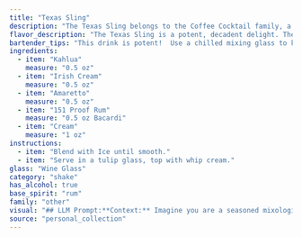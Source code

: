 ```yaml
---
title: "Texas Sling"
description: "The Texas Sling belongs to the Coffee Cocktail family, a category of drinks featuring coffee liqueur. This particular concoction likely originated in the 1980s, born from the era's love for sweet, layered cocktails.  "
flavor_description: "The Texas Sling is a potent, decadent delight. The Kahlua and Amaretto bring rich, coffee and almond notes. Irish Cream adds creamy sweetness and a touch of vanilla, while the 151 Proof Rum contributes a fiery, boozy kick.  The cream rounds out the flavors, creating a smooth, luxurious texture. Expect a rich, complex cocktail with a lingering warmth and a hint of danger. "
bartender_tips: "This drink is potent!  Use a chilled mixing glass to keep it cool.  Start with a small pour of 151, as a little goes a long way.  Don't over-shake - you want a smooth texture, not a milkshake.  Garnish with a sprinkle of cocoa powder or a cherry, but keep it simple to let the flavors shine. "
ingredients:
  - item: "Kahlua"
    measure: "0.5 oz"
  - item: "Irish Cream"
    measure: "0.5 oz"
  - item: "Amaretto"
    measure: "0.5 oz"
  - item: "151 Proof Rum"
    measure: "0.5 oz Bacardi"
  - item: "Cream"
    measure: "1 oz"
instructions:
  - item: "Blend with Ice until smooth."
  - item: "Serve in a tulip glass, top with whip cream."
glass: "Wine Glass"
category: "shake"
has_alcohol: true
base_spirit: "rum"
family: "other"
visual: "## LLM Prompt:**Context:** Imagine you are a seasoned mixologist, renowned for your ability to create beautiful and delicious cocktails.  You've just finished crafting a Texas Sling – a cocktail made with Kahlua, Irish Cream, Amaretto, 151 Proof Rum, and cream. **Prompt:** Describe the appearance of the Texas Sling in detail. Consider the following aspects:* **Color:** What is the overall color of the drink? Does it have any distinct layers? * **Texture:** Is it smooth and creamy? Does it have any visible pieces of ice? * **Presentation:** Is the drink served in a specific glass? How is it garnished? * **Overall Impression:** What is the overall visual appeal of this cocktail? Does it look inviting and delicious?**Bonus:** Include specific details that evoke the Texas Sling name, such as elements that might remind you of the state of Texas. "
source: "personal_collection"
---
```


